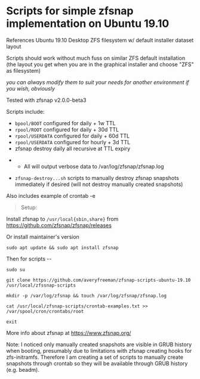 # Scripts for simple zfsnap implementation on Ubuntu 19.10

References Ubuntu 19.10 Desktop ZFS filesystem w/ default installer dataset layout 

Scripts should work without much fuss on similar ZFS default installation (the layout you get when you are in the graphical installer and choose "ZFS" as filesystem)

*you can always modify them to suit your needs for another environment if you wish, obviously*

Tested with zfsnap v2.0.0-beta3

Scripts include:

* `bpool/BOOT` configured for daily + 1w TTL
* `rpool/ROOT` configured for daily + 30d TTL
* `rpool/USERDATA` configured for daily + 60d TTL
* `rpool/USERDATA` configured for hourly + 3d TTL
 * zfsnap destroy daily all recursive at TTL expiry
- * All will output verbose data to /var/log/zfsnap/zfsnap.log

* `zfsnap-destroy...sh` scripts to manually destroy zfsnap snapshots immediately if desired (will not destroy manually created snapshots)

Also includes example of crontab -e

>Setup: 

Install zfsnap to `/usr/local{sbin,share}` from https://github.com/zfsnap/zfsnap/releases

Or install maintainer's version

````
sudo apt update && sudo apt install zfsnap
````

Then for scripts --

````
sudo su

git clone https://github.com/averyfreeman/zfsnap-scripts-ubuntu-19.10 /usr/local/zfssnap-scripts

mkdir -p /var/log/zfsnap && touch /var/log/zfsnap/zfsnap.log

cat /usr/local/zfsnap-scripts/crontab-examples.txt >> /var/spool/cron/crontabs/root

exit

````

More info about zfsnap at https://www.zfsnap.org/

Note: I noticed only manually created snapshots are visible in GRUB history when booting, presumably due to limitations with zfsnap creating hooks for zfs-initramfs.  Therefore I am creating a set of scripts to manually create snapshots through crontab so they will be available through GRUB history (e.g. beadm).
